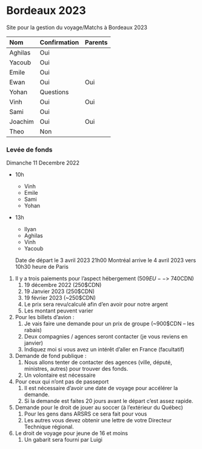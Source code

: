 # Bordeaux 2023

Site pour la gestion du voyage/Matchs à Bordeaux 2023

Nom | Confirmation | Parents
:--- | :--- | :---
Aghilas | Oui | 
Yacoub | Oui |
Emile | Oui |
Ewan | Oui | Oui
Yohan | Questions |
Vinh | Oui | Oui
Sami | Oui |
Joachim | Oui | Oui
Theo | Non |



### Levée de fonds

Dimanche 11 Decembre 2022

- 10h
  + Vinh
  + Emile
  + Sami
  + Yohan


- 13h
  + Ilyan
  + Aghilas
  + Vinh
  + Yacoub
  
  
  Date de départ le 3 avril 2023 21h00 Montréal arrive le 4 avril 2023 vers 10h30 heure de Paris
 
1.	Il y a trois paiements pour l’aspect hébergement (509$EU -- > ~740$CDN)
    1.	19 décembre 2022 (250$CDN)
    2.	19 Janvier 2023 (250$CDN)
    3.	19 février 2023 (~250$CDN)
    4.	Le prix sera revu/calculé afin d’en avoir pour notre argent
    5.	Les montant peuvent varier
2.	Pour les billets d’avion :
    1.	Je vais faire une demande pour un prix de groupe (~900$CDN – les rabais)
    2.	Deux compagnies / agences seront contacter (je vous reviens en janvier)
    3.	Indiquez moi si vous avez un intérêt d’aller en France (facultatif)
3.	Demande de fond publique :
    1.	Nous allons tenter de contacter des agences (ville, député, ministres, autres) pour trouver des fonds.
    2.	Un volontaire est nécessaire
4.	Pour ceux qui n’ont pas de passeport
    1.	Il est nécessaire d’avoir une date de voyage pour accélérer la demande.
    2.	Si la demande est faites 20 jours avant le départ c’est assez rapide.
5.	Demande pour le droit de jouer au soccer (à l’extérieur du Québec)
    1.	Pour les gens dans ARSRS ce sera fait pour vous
    2.	Les autres vous devez obtenir une lettre de votre Directeur Technique régional.
6.	Le droit de voyage pour jeune de 16 et moins
    1.	Un gabarit sera fourni par Luigi

